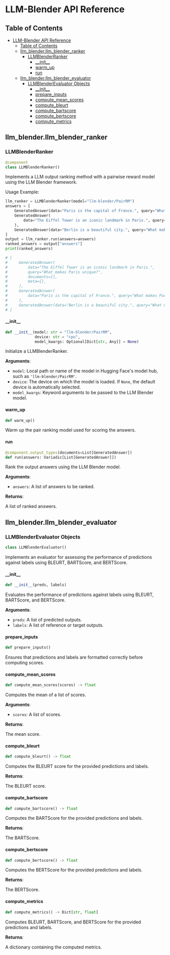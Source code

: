 # LLM-Blender API Reference

## Table of Contents

- [LLM-Blender API Reference](#llm-blender-api-reference)
  - [Table of Contents](#table-of-contents)
  - [llm\_blender.llm\_blender\_ranker](#llm_blenderllm_blender_ranker)
    - [LLMBlenderRanker](#llmblenderranker)
      - [\_\_init\_\_](#__init__)
      - [warm\_up](#warm_up)
      - [run](#run)
  - [llm\_blender.llm\_blender\_evaluator](#llm_blenderllm_blender_evaluator)
    - [LLMBlenderEvaluator Objects](#llmblenderevaluator-objects)
      - [\_\_init\_\_](#__init__-1)
      - [prepare\_inputs](#prepare_inputs)
      - [compute\_mean\_scores](#compute_mean_scores)
      - [compute\_bleurt](#compute_bleurt)
      - [compute\_bartscore](#compute_bartscore)
      - [compute\_bertscore](#compute_bertscore)
      - [compute\_metrics](#compute_metrics)

<a id="llm_blender.llm_blender_ranker"></a>

## llm\_blender.llm\_blender\_ranker

<a id="llm_blender.llm_blender_ranker.LLMBlenderRanker"></a>

### LLMBlenderRanker

```python
@component
class LLMBlenderRanker()
```

Implements a LLM output ranking method with a pairwise reward model using the LLM Blender framework.

Usage Example:
```python
llm_ranker = LLMBlenderRanker(model="llm-blender/PairRM")
answers = [
    GeneratedAnswer(data="Paris is the capital of France.", query="What makes Paris unique?", documents=[]),
    GeneratedAnswer(
        data="The Eiffel Tower is an iconic landmark in Paris.", query="What makes Paris unique?", documents=[]
    ),
    GeneratedAnswer(data="Berlin is a beautiful city.", query="What makes Paris unique?", documents=[]),
]
output = llm_ranker.run(answers=answers)
ranked_answers = output["answers"]
print(ranked_answers)

# [
#     GeneratedAnswer(
#         data="The Eiffel Tower is an iconic landmark in Paris.",
#         query="What makes Paris unique?",
#         documents=[],
#         meta={},
#     ),
#     GeneratedAnswer(
#         data="Paris is the capital of France.", query="What makes Paris unique?", documents=[], meta={}
#     ),
#     GeneratedAnswer(data="Berlin is a beautiful city.", query="What makes Paris unique?", documents=[], meta={}),
# ]
```

<a id="llm_blender.llm_blender_ranker.LLMBlenderRanker.__init__"></a>

#### \_\_init\_\_

```python
def __init__(model: str = "llm-blender/PairRM",
             device: str = "cpu",
             model_kwargs: Optional[Dict[str, Any]] = None)
```

Initialize a LLMBlenderRanker.

**Arguments**:

- `model`: Local path or name of the model in Hugging Face's model hub, such as ``'llm-blender/PairRM'``.
- `device`: The device on which the model is loaded. If `None`, the default device is automatically selected.
- `model_kwargs`: Keyword arguments to be passed to the LLM Blender model.

<a id="llm_blender.llm_blender_ranker.LLMBlenderRanker.warm_up"></a>

#### warm\_up

```python
def warm_up()
```

Warm up the pair ranking model used for scoring the answers.

<a id="llm_blender.llm_blender_ranker.LLMBlenderRanker.run"></a>

#### run

```python
@component.output_types(documents=List[GeneratedAnswer])
def run(answers: Variadic[List[GeneratedAnswer]])
```

Rank the output answers using the LLM Blender model.

**Arguments**:

- `answers`: A list of answers to be ranked.

**Returns**:

A list of ranked answers.


<a id="llm_blender.llm_blender_evaluator"></a>

## llm\_blender.llm\_blender\_evaluator

<a id="llm_blender.llm_blender_evaluator.LLMBlenderEvaluator"></a>

### LLMBlenderEvaluator Objects

```python
class LLMBlenderEvaluator()
```

Implements an evaluator for assessing the performance of predictions against labels using BLEURT, BARTScore, and
BERTScore.

<a id="llm_blender.llm_blender_evaluator.LLMBlenderEvaluator.__init__"></a>

#### \_\_init\_\_

```python
def __init__(preds, labels)
```

Evaluates the performance of predictions against labels using BLEURT, BARTScore, and BERTScore.

**Arguments**:

- `preds`: A list of predicted outputs.
- `labels`: A list of reference or target outputs.

<a id="llm_blender.llm_blender_evaluator.LLMBlenderEvaluator.prepare_inputs"></a>

#### prepare\_inputs

```python
def prepare_inputs()
```

Ensures that predictions and labels are formatted correctly before computing scores.

<a id="llm_blender.llm_blender_evaluator.LLMBlenderEvaluator.compute_mean_scores"></a>

#### compute\_mean\_scores

```python
def compute_mean_scores(scores) -> float
```

Computes the mean of a list of scores.

**Arguments**:

- `scores`: A list of scores.

**Returns**:

The mean score.

<a id="llm_blender.llm_blender_evaluator.LLMBlenderEvaluator.compute_bleurt"></a>

#### compute\_bleurt

```python
def compute_bleurt() -> float
```

Computes the BLEURT score for the provided predictions and labels.

**Returns**:

The BLEURT score.

<a id="llm_blender.llm_blender_evaluator.LLMBlenderEvaluator.compute_bartscore"></a>

#### compute\_bartscore

```python
def compute_bartscore() -> float
```

Computes the BARTScore for the provided predictions and labels.

**Returns**:

The BARTScore.

<a id="llm_blender.llm_blender_evaluator.LLMBlenderEvaluator.compute_bertscore"></a>

#### compute\_bertscore

```python
def compute_bertscore() -> float
```

Computes the BERTScore for the provided predictions and labels.

**Returns**:

The BERTScore.

<a id="llm_blender.llm_blender_evaluator.LLMBlenderEvaluator.compute_metrics"></a>

#### compute\_metrics

```python
def compute_metrics() -> Dict[str, float]
```

Computes BLEURT, BARTScore, and BERTScore for the provided predictions and labels.

**Returns**:

A dictionary containing the computed metrics.

